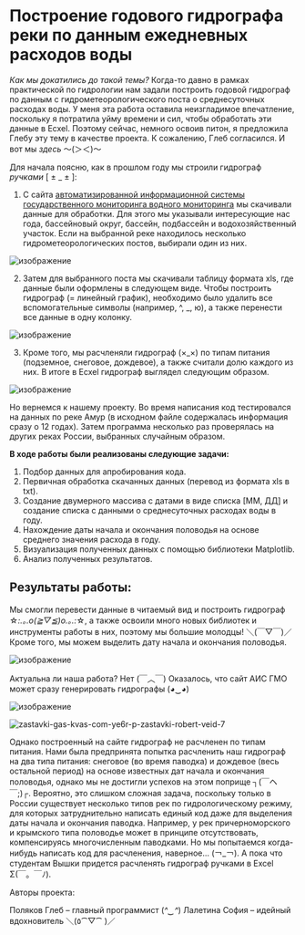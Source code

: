 # Построение годового гидрографа реки по данным ежедневных расходов воды

*Как мы докатились до такой темы?* Когда-то давно в рамках практической по гидрологии нам задали построить годовой гидрограф по данным с гидрометеорологического поста о среднесуточных расходах воды. У меня эта работа оставила неизгладимое впечатление, поскольку я потратила уйму времени и сил, чтобы обработать эти данные в Ecxel. Поэтому сейчас, немного освоив питон, я предложила Глебу эту тему в качестве проекта. К сожалению, Глеб согласился. И вот мы *здесь* 〜(＞＜)〜

Для начала поясню, как в прошлом году мы строили гидрограф *ручками* [ ± _ ± ]:

1.	С сайта [автоматизированной информационной системы государственного мониторинга водного мониторинга](https://gmvo.skniivh.ru/index.php?id=505) мы скачивали данные для обработки. Для этого мы указывали интересующие нас года, бассейновый округ, бассейн, подбассейн и водохозяйственный участок. Если на выбранной реке находилось несколько гидрометеорологических постов, выбирали один из них.

![изображение](https://github.com/user-attachments/assets/75df81a5-b4c0-4295-8837-26a939d5fb6e)

2.	Затем для выбранного поста мы скачивали таблицу формата xls, где данные были оформлены в следующем виде. Чтобы построить гидрограф (= линейный график), необходимо было удалить все вспомогательные символы (например, ^, _, ю), а также перенести все данные в одну колонку.

![изображение](https://github.com/user-attachments/assets/18aedf14-83c8-415d-a147-35d0f06f0e91)

3.	Кроме того, мы расчленяли гидрограф (×_×) по типам питания (подземное, снеговое, дождевое), а также считали долю каждого из них. В итоге в Ecxel гидрограф выглядел следующим образом.

![изображение](https://github.com/user-attachments/assets/b67d3206-ce30-4708-bd1b-94fc573a5235)

Но вернемся к нашему проекту. 
Во время написания код тестировался на данных по реке Амур (в исходном файле содержалась информация сразу о 12 годах). Затем программа несколько раз проверялась на других реках России, выбранных случайным образом. 

**В ходе работы были реализованы следующие задачи:**

1.	Подбор данных для апробирования кода.
2.	Первичная обработка скачанных данных (перевод из формата xls в txt).
3.	Создание двумерного массива с датами в виде списка [ММ, ДД] и создание списка с данными о среднесуточных расходах воды в году.
4.	Нахождение даты начала и окончания половодья на основе среднего значения расхода в году.
5.	Визуализация полученных данных с помощью библиотеки Matplotlib.
6.	Анализ полученных результатов.

## Результаты работы:

Мы смогли перевести данные в читаемый вид и построить гидрограф ☆*:.｡.o(≧▽≦)o.｡.:*☆, а также освоили много новых библиотек и инструменты работы в них, поэтому мы большие молодцы! ＼(￣▽￣)／ Кроме того, мы можем выделить дату начала и окончания половодья.

![изображение](https://github.com/user-attachments/assets/f2e30a80-d164-4ffd-8231-d6539774acca)

Актуальна ли наша работа? Нет (￣︿￣)
Оказалось, что сайт АИС ГМО может сразу генерировать гидрографы (◕‿◕)

![изображение](https://github.com/user-attachments/assets/c630d49d-bee0-464d-a957-c9682e69d55c)

![zastavki-gas-kvas-com-ye6r-p-zastavki-robert-veid-7](https://github.com/user-attachments/assets/3dfbb821-ed1e-41c4-a3f3-a6f2d3dba9de)

Однако построенный на сайте гидрограф не расчленен по типам питания. Нами была предпринята попытка расчленить наш гидрограф на два типа питания: снеговое (во время паводка) и дождевое (весь остальной период) на основе известных дат начала и окончания половодья, однако мы не достигли успехов на этом поприще ┐(￣ヘ￣;)┌. Вероятно, это слишком сложная задача, поскольку только в России существует несколько типов рек по гидрологическому режиму, для которых затруднительно написать единый код даже для выделения даты начала и окончания паводка. Например, у рек причерноморского и крымского типа половодье может в принципе отсутствовать, компенсируясь многочисленным паводками.
Но мы попытаемся когда-нибудь написать код для расчленения, наверное... (￢_￢). А пока что студентам Вышки придется расчленять гидрограф ручками в Excel Σ(￣。￣ﾉ).
 
Авторы проекта:

Поляков Глеб – главный программист (*^‿^*)
Лалетина София – идейный вдохновитель ＼(٥⁀▽⁀ )／
